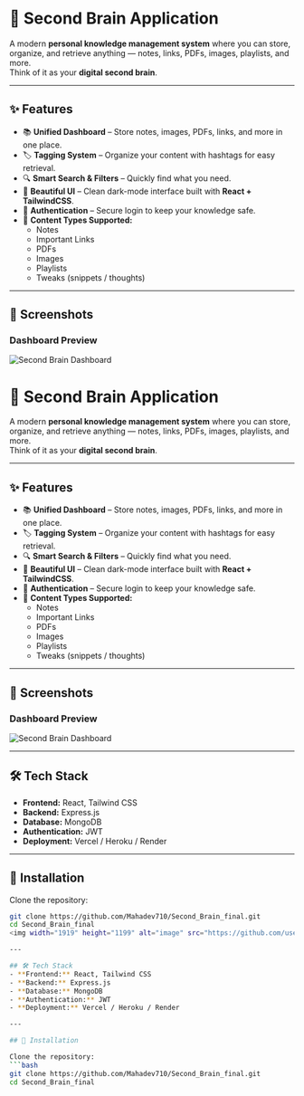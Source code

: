 # 🧠 Second Brain Application

A modern **personal knowledge management system** where you can store, organize, and retrieve anything — notes, links, PDFs, images, playlists, and more.  
Think of it as your **digital second brain**.

---

## ✨ Features
- 📚 **Unified Dashboard** – Store notes, images, PDFs, links, and more in one place.  
- 🏷️ **Tagging System** – Organize your content with hashtags for easy retrieval.  
- 🔍 **Smart Search & Filters** – Quickly find what you need.  
- 🎨 **Beautiful UI** – Clean dark-mode interface built with **React + TailwindCSS**.  
- 🔐 **Authentication** – Secure login to keep your knowledge safe.  
- 📑 **Content Types Supported:**
  - Notes  
  - Important Links  
  - PDFs  
  - Images  
  - Playlists  
  - Tweaks (snippets / thoughts)  

---

## 📸 Screenshots

### Dashboard Preview
![Second Brain Dashboard](./assets/screenshot.png)
# 🧠 Second Brain Application

A modern **personal knowledge management system** where you can store, organize, and retrieve anything — notes, links, PDFs, images, playlists, and more.  
Think of it as your **digital second brain**.

---

## ✨ Features
- 📚 **Unified Dashboard** – Store notes, images, PDFs, links, and more in one place.  
- 🏷️ **Tagging System** – Organize your content with hashtags for easy retrieval.  
- 🔍 **Smart Search & Filters** – Quickly find what you need.  
- 🎨 **Beautiful UI** – Clean dark-mode interface built with **React + TailwindCSS**.  
- 🔐 **Authentication** – Secure login to keep your knowledge safe.  
- 📑 **Content Types Supported:**
  - Notes  
  - Important Links  
  - PDFs  
  - Images  
  - Playlists  
  - Tweaks (snippets / thoughts)  

---

## 📸 Screenshots

### Dashboard Preview
![Second Brain Dashboard](./assets/screenshot.png)

---

## 🛠️ Tech Stack
- **Frontend:** React, Tailwind CSS  
- **Backend:** Express.js  
- **Database:** MongoDB  
- **Authentication:** JWT  
- **Deployment:** Vercel / Heroku / Render  

---

## 🚀 Installation

Clone the repository:
```bash
git clone https://github.com/Mahadev710/Second_Brain_final.git
cd Second_Brain_final
<img width="1919" height="1199" alt="image" src="https://github.com/user-attachments/assets/2d89bced-d262-487f-8461-0208db5a7734" />

---

## 🛠️ Tech Stack
- **Frontend:** React, Tailwind CSS  
- **Backend:** Express.js  
- **Database:** MongoDB  
- **Authentication:** JWT  
- **Deployment:** Vercel / Heroku / Render  

---

## 🚀 Installation

Clone the repository:
```bash
git clone https://github.com/Mahadev710/Second_Brain_final.git
cd Second_Brain_final

